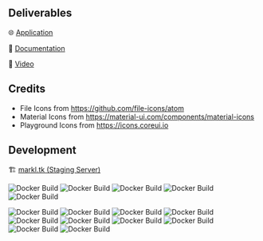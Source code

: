 ## Deliverables

🌐 [Application](https://project-calcifer.ml/)

📓 [Documentation](https://github.com/UTSCC09/project-calcifer/wiki)

🎥 [Video](https://www.youtube.com/watch?v=Ln0unSDQWt0)

## Credits
- File Icons from https://github.com/file-icons/atom
- Material Icons from https://material-ui.com/components/material-icons
- Playground Icons from https://icons.coreui.io

## Development

🏗️ [markl.tk (Staging Server)](https://markl.tk/)

![Docker Build](https://github.com/UTSCC09/project-calcifer/actions/workflows/ssh-service.yml/badge.svg)
![Docker Build](https://github.com/UTSCC09/project-calcifer/actions/workflows/docsync-service.yml/badge.svg)
![Docker Build](https://github.com/UTSCC09/project-calcifer/actions/workflows/api-service.yml/badge.svg)
![Docker Build](https://github.com/UTSCC09/project-calcifer/actions/workflows/client-service.yml/badge.svg)
![Docker Build](https://github.com/UTSCC09/project-calcifer/actions/workflows/nginx-proxy.yml/badge.svg)

![Docker Build](https://github.com/UTSCC09/project-calcifer/actions/workflows/kind-playground.yml/badge.svg)
![Docker Build](https://github.com/UTSCC09/project-calcifer/actions/workflows/dind-playground.yml/badge.svg)
![Docker Build](https://github.com/UTSCC09/project-calcifer/actions/workflows/c-playground.yml/badge.svg)
![Docker Build](https://github.com/UTSCC09/project-calcifer/actions/workflows/python-playground.yml/badge.svg)
![Docker Build](https://github.com/UTSCC09/project-calcifer/actions/workflows/node-playground.yml/badge.svg)
![Docker Build](https://github.com/UTSCC09/project-calcifer/actions/workflows/react-playground.yml/badge.svg)
![Docker Build](https://github.com/UTSCC09/project-calcifer/actions/workflows/angular-playground.yml/badge.svg)
![Docker Build](https://github.com/UTSCC09/project-calcifer/actions/workflows/rust-playground.yml/badge.svg)
![Docker Build](https://github.com/UTSCC09/project-calcifer/actions/workflows/go-playground.yml/badge.svg)
![Docker Build](https://github.com/UTSCC09/project-calcifer/actions/workflows/vue-playground.yml/badge.svg)

<!-- ## Deploy

![Docker Build](https://github.com/UTSCC09/project-calcifer/actions/workflows/deploy.yml/badge.svg) -->


